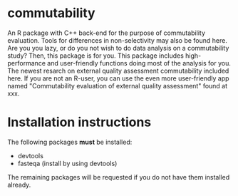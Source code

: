 # commutability
An R package with C++ back-end for the purpose of commutability evaluation. Tools for differences in non-selectivity may also be found here. Are you you lazy, or do you not wish to do data analysis on a commutability study?
Then, this package is for you. This package includes high-performance and user-friendly functions doing most of the analysis for you. The newest resarch on external quality assessment commutability included here. If you are not an R-user,
you can use the even more user-friendly app named "Commutability evaluation of external quality assessment" found at xxx.

# Installation instructions

The following packages **must** be installed:

  - devtools
  - fasteqa (install by using devtools)

The remaining packages will be requested if you do not have them installed already.
